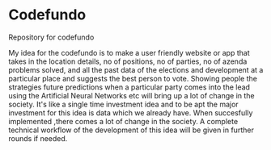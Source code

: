 # Codefundo
Repository for codefundo

My idea for the codefundo is to make a user friendly website or app that takes in the location details, no of positions, no of parties, no of azenda problems solved,
and all the past data of the elections and development at a particular place and suggests the best person to vote.
Showing people the strategies future predictions when a particular party comes into the lead using the Artificial Neural Networks etc will bring up a lot of change in the society.
It's like a single time investment idea and to be apt the major investment for this idea is data which we already have.
When succesfully implemented ,there comes a lot of change in the society.
A complete technical workflow of the development of this idea will be given in further rounds if needed.
